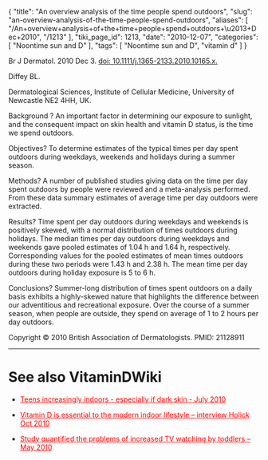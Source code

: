 {
    "title": "An overview analysis of the time people spend outdoors",
    "slug": "an-overview-analysis-of-the-time-people-spend-outdoors",
    "aliases": [
        "/An+overview+analysis+of+the+time+people+spend+outdoors+\u2013+Dec+2010",
        "/1213"
    ],
    "tiki_page_id": 1213,
    "date": "2010-12-07",
    "categories": [
        "Noontime sun and D"
    ],
    "tags": [
        "Noontime sun and D",
        "vitamin d"
    ]
}


Br J Dermatol. 2010 Dec 3. [doi: 10.1111/j.1365-2133.2010.10165.x.](https://doi.org/10.1111/j.1365-2133.2010.10165.x.)

Diffey BL.

Dermatological Sciences, Institute of Cellular Medicine, University of Newcastle NE2 4HH, UK.

Background ? An important factor in determining our exposure to sunlight, and the consequent impact on skin health and vitamin D status, is the time we spend outdoors. 

Objectives? To determine estimates of the typical times per day spent outdoors during weekdays, weekends and holidays during a summer season. 

Methods? A number of published studies giving data on the time per day spent outdoors by people were reviewed and a meta-analysis performed. From these data summary estimates of average time per day outdoors were extracted. 

Results? Time spent per day outdoors during weekdays and weekends is positively skewed, with a normal distribution of times outdoors during holidays. The median times per day outdoors during weekdays and weekends gave pooled estimates of 1.04 h and 1.64 h, respectively. Corresponding values for the pooled estimates of mean times outdoors during these two periods were 1.43 h and 2.38 h. The mean time per day outdoors during holiday exposure is 5 to 6 h. 

Conclusions? Summer-long distribution of times spent outdoors on a daily basis exhibits a highly-skewed nature that highlights the difference between our adventitious and recreational exposure. Over the course of a summer season, when people are outside, they spend on average of 1 to 2 hours per day outdoors.

Copyright © 2010 British Association of Dermatologists. PMID: 21128911 

- - - - - - 

# See also VitaminDWiki

* <a href="/posts/teens-increasingly-indoors-especially-if-dark-skin" style="color: red; text-decoration: underline;" title="This link has an unknown page_id: 545">Teens increasingly indoors - especially if dark skin - July 2010</a>

* <a href="/posts/vitamin-d-is-essential-to-the-modern-indoor-lifestyle-interview-holick" style="color: red; text-decoration: underline;" title="This link has an unknown page_id: 1040">Vitamin D is essential to the modern indoor lifestyle – interview Holick Oct 2010</a>

* <a href="/posts/study-quantified-the-problems-of-increased-tv-watching-by-toddlers" style="color: red; text-decoration: underline;" title="This link has an unknown page_id: 928">Study quantified the problems of increased TV watching by toddlers – May 2010</a>